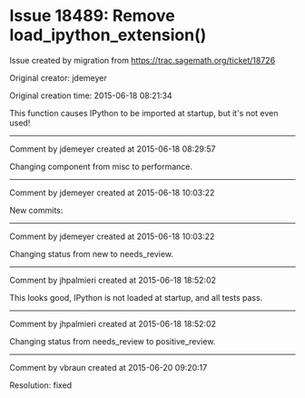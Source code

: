 # Issue 18489: Remove load_ipython_extension()

Issue created by migration from https://trac.sagemath.org/ticket/18726

Original creator: jdemeyer

Original creation time: 2015-06-18 08:21:34

This function causes IPython to be imported at startup, but it's not even used!


---

Comment by jdemeyer created at 2015-06-18 08:29:57

Changing component from misc to performance.


---

Comment by jdemeyer created at 2015-06-18 10:03:22

New commits:


---

Comment by jdemeyer created at 2015-06-18 10:03:22

Changing status from new to needs_review.


---

Comment by jhpalmieri created at 2015-06-18 18:52:02

This looks good, IPython is not loaded at startup, and all tests pass.


---

Comment by jhpalmieri created at 2015-06-18 18:52:02

Changing status from needs_review to positive_review.


---

Comment by vbraun created at 2015-06-20 09:20:17

Resolution: fixed
